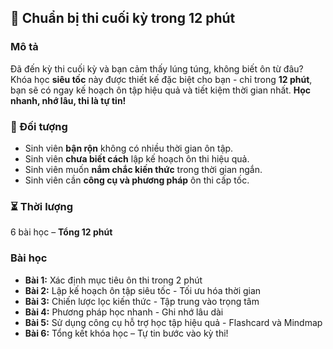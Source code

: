 ## 📌 Chuẩn bị thi cuối kỳ trong 12 phút

### Mô tả  
Đã đến kỳ thi cuối kỳ và bạn cảm thấy lúng túng, không biết ôn từ đâu? Khóa học **siêu tốc** này được thiết kế đặc biệt cho bạn - chỉ trong **12 phút**, bạn sẽ có ngay kế hoạch ôn tập hiệu quả và tiết kiệm thời gian nhất. **Học nhanh, nhớ lâu, thi là tự tin!**

### 🎯 Đối tượng  
- Sinh viên **bận rộn** không có nhiều thời gian ôn tập.
- Sinh viên **chưa biết cách** lập kế hoạch ôn thi hiệu quả.
- Sinh viên muốn **nắm chắc kiến thức** trong thời gian ngắn.
- Sinh viên cần **công cụ và phương pháp** ôn thi cấp tốc.

### ⏳ Thời lượng  
6 bài học – **Tổng 12 phút**

### Bài học  
- **Bài 1:** Xác định mục tiêu ôn thi trong 2 phút  
- **Bài 2:** Lập kế hoạch ôn tập siêu tốc - Tối ưu hóa thời gian  
- **Bài 3:** Chiến lược lọc kiến thức - Tập trung vào trọng tâm  
- **Bài 4:** Phương pháp học nhanh - Ghi nhớ lâu dài  
- **Bài 5:** Sử dụng công cụ hỗ trợ học tập hiệu quả - Flashcard và Mindmap  
- **Bài 6:** Tổng kết khóa học – Tự tin bước vào kỳ thi!
